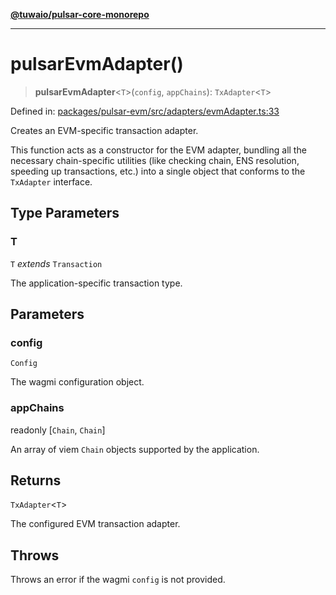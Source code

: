 [**@tuwaio/pulsar-core-monorepo**](../../../README.md)

***

# pulsarEvmAdapter()

> **pulsarEvmAdapter**\<`T`\>(`config`, `appChains`): `TxAdapter`\<`T`\>

Defined in: [packages/pulsar-evm/src/adapters/evmAdapter.ts:33](https://github.com/TuwaIO/pulsar-core/blob/1547f8f862c907e84c3c1b56aa72a51afdb6f5d6/packages/pulsar-evm/src/adapters/evmAdapter.ts#L33)

Creates an EVM-specific transaction adapter.

This function acts as a constructor for the EVM adapter, bundling all the necessary
chain-specific utilities (like checking chain, ENS resolution, speeding up transactions, etc.)
into a single object that conforms to the `TxAdapter` interface.

## Type Parameters

### T

`T` *extends* `Transaction`

The application-specific transaction type.

## Parameters

### config

`Config`

The wagmi configuration object.

### appChains

readonly \[`Chain`, `Chain`\]

An array of viem `Chain` objects supported by the application.

## Returns

`TxAdapter`\<`T`\>

The configured EVM transaction adapter.

## Throws

Throws an error if the wagmi `config` is not provided.
